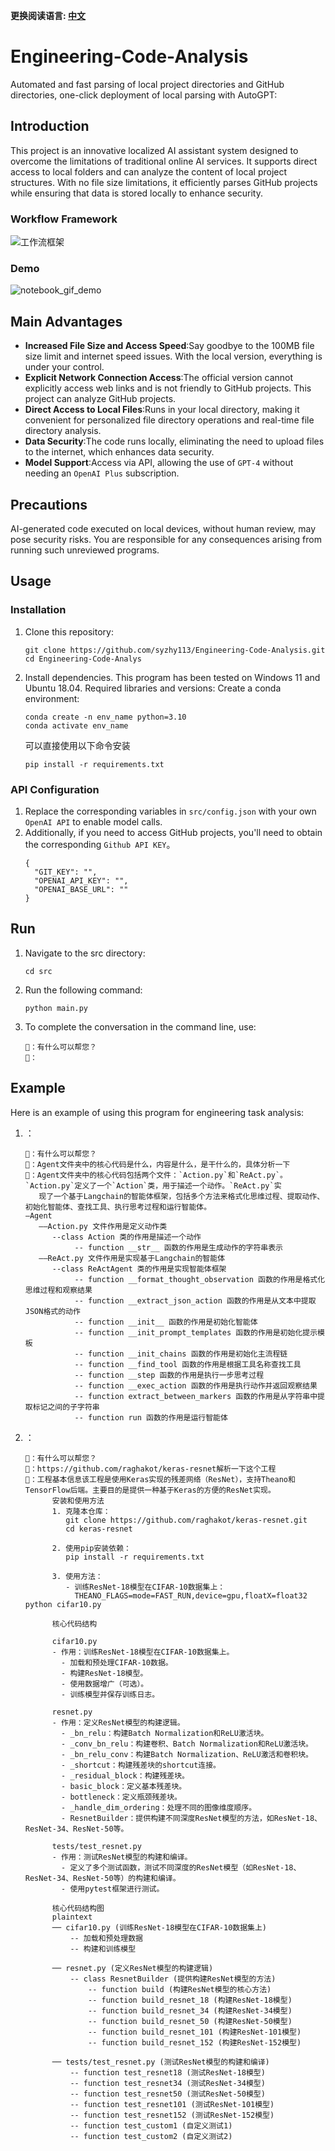 **更换阅读语言: [中文](README_CN.md)**

# Engineering-Code-Analysis
Automated and fast parsing of local project directories and GitHub directories, one-click deployment of local parsing with AutoGPT:

## Introduction

This project is an innovative localized AI assistant system designed to overcome the limitations of traditional online AI services. It supports direct access to local folders and can analyze the content of local project structures. With no file size limitations, it efficiently parses GitHub projects while ensuring that data is stored locally to enhance security.

### Workflow Framework
![工作流框架](image/image.png)

### Demo
![notebook_gif_demo](image/1.gif)

## Main Advantages

- **Increased File Size and Access Speed**:Say goodbye to the 100MB file size limit and internet speed issues. With the local version, everything is under your control.
- **Explicit Network Connection Access**:The official version cannot explicitly access web links and is not friendly to GitHub projects. This project can analyze GitHub projects.
- **Direct Access to Local Files**:Runs in your local directory, making it convenient for personalized file directory operations and real-time file directory analysis.
-  **Data Security**:The code runs locally, eliminating the need to upload files to the internet, which enhances data security.
-  **Model Support**:Access via API, allowing the use of ```GPT-4``` without needing an ```OpenAI Plus``` subscription.

## Precautions
AI-generated code executed on local devices, without human review, may pose security risks. You are responsible for any consequences arising from running such unreviewed programs.

## Usage

### Installation

1. Clone this repository:
   ```shell
   git clone https://github.com/syzhy113/Engineering-Code-Analysis.git
   cd Engineering-Code-Analys
   ```

2. Install dependencies. This program has been tested on Windows 11 and Ubuntu 18.04. Required libraries and versions:
   Create a conda environment:
      ```shell
   conda create -n env_name python=3.10
   conda activate env_name
   ```
   可以直接使用以下命令安装
   ```shell
   pip install -r requirements.txt
   ```

### API Configuration
1. Replace the corresponding variables in ```src/config.json``` with your own ```OpenAI API``` to enable model calls.<br>
2. Additionally, if you need to access GitHub projects, you'll need to obtain the corresponding ```Github API KEY```。
   ```shell
   {
     "GIT_KEY": "",
     "OPENAI_API_KEY": "",
     "OPENAI_BASE_URL": ""
   }
   ```

## Run

1. Navigate to the src directory:
   ```shell
   cd src
   ```

2. Run the following command:
   ```shell
   python main.py
   ```

3. To complete the conversation in the command line, use:
   ```shell
   🤖：有什么可以帮您？
   👨：
   ```


## Example

Here is an example of using this program for engineering task analysis:

1. ：
   ```shell
   🤖：有什么可以帮您？
   👨：Agent文件夹中的核心代码是什么，内容是什么，是干什么的，具体分析一下
   🤖：Agent文件夹中的核心代码包括两个文件：`Action.py`和`ReAct.py`。`Action.py`定义了一个`Action`类，用于描述一个动作。`ReAct.py`实
      现了一个基于Langchain的智能体框架，包括多个方法来格式化思维过程、提取动作、初始化智能体、查找工具、执行思考过程和运行智能体。
   —Agent
      ——Action.py 文件作用是定义动作类
         --class Action 类的作用是描述一个动作
              -- function __str__ 函数的作用是生成动作的字符串表示
      ——ReAct.py 文件作用是实现基于Langchain的智能体
         --class ReActAgent 类的作用是实现智能体框架
              -- function __format_thought_observation 函数的作用是格式化思维过程和观察结果
              -- function __extract_json_action 函数的作用是从文本中提取JSON格式的动作
              -- function __init__ 函数的作用是初始化智能体
              -- function __init_prompt_templates 函数的作用是初始化提示模板
              -- function __init_chains 函数的作用是初始化主流程链
              -- function __find_tool 函数的作用是根据工具名称查找工具
              -- function __step 函数的作用是执行一步思考过程
              -- function __exec_action 函数的作用是执行动作并返回观察结果
              -- function extract_between_markers 函数的作用是从字符串中提取标记之间的子字符串
              -- function run 函数的作用是运行智能体
      ```
2. ：
   ```shell
   🤖：有什么可以帮您？
   👨：https://github.com/raghakot/keras-resnet解析一下这个工程
   🤖：工程基本信息该工程是使用Keras实现的残差网络（ResNet），支持Theano和TensorFlow后端。主要目的是提供一种基于Keras的方便的ResNet实现。
         安装和使用方法
         1. 克隆本仓库：
            git clone https://github.com/raghakot/keras-resnet.git
            cd keras-resnet
         
         2. 使用pip安装依赖：
            pip install -r requirements.txt
         
         3. 使用方法：
            - 训练ResNet-18模型在CIFAR-10数据集上：
              THEANO_FLAGS=mode=FAST_RUN,device=gpu,floatX=float32 python cifar10.py
         
         核心代码结构
         
         cifar10.py
         - 作用：训练ResNet-18模型在CIFAR-10数据集上。
           - 加载和预处理CIFAR-10数据。
           - 构建ResNet-18模型。
           - 使用数据增广（可选）。
           - 训练模型并保存训练日志。
         
         resnet.py
         - 作用：定义ResNet模型的构建逻辑。
           - _bn_relu：构建Batch Normalization和ReLU激活块。
           - _conv_bn_relu：构建卷积、Batch Normalization和ReLU激活块。
           - _bn_relu_conv：构建Batch Normalization、ReLU激活和卷积块。
           - _shortcut：构建残差块的shortcut连接。
           - _residual_block：构建残差块。
           - basic_block：定义基本残差块。
           - bottleneck：定义瓶颈残差块。
           - _handle_dim_ordering：处理不同的图像维度顺序。
           - ResnetBuilder：提供构建不同深度ResNet模型的方法，如ResNet-18、ResNet-34、ResNet-50等。
         
         tests/test_resnet.py
         - 作用：测试ResNet模型的构建和编译。
           - 定义了多个测试函数，测试不同深度的ResNet模型（如ResNet-18、ResNet-34、ResNet-50等）的构建和编译。
           - 使用pytest框架进行测试。
         
         核心代码结构图
         plaintext
         ── cifar10.py (训练ResNet-18模型在CIFAR-10数据集上)
             -- 加载和预处理数据
             -- 构建和训练模型
         
         ── resnet.py (定义ResNet模型的构建逻辑)
             -- class ResnetBuilder (提供构建ResNet模型的方法)
                 -- function build (构建ResNet模型的核心方法)
                 -- function build_resnet_18 (构建ResNet-18模型)
                 -- function build_resnet_34 (构建ResNet-34模型)
                 -- function build_resnet_50 (构建ResNet-50模型)
                 -- function build_resnet_101 (构建ResNet-101模型)
                 -- function build_resnet_152 (构建ResNet-152模型)
         
         ── tests/test_resnet.py (测试ResNet模型的构建和编译)
             -- function test_resnet18 (测试ResNet-18模型)
             -- function test_resnet34 (测试ResNet-34模型)
             -- function test_resnet50 (测试ResNet-50模型)
             -- function test_resnet101 (测试ResNet-101模型)
             -- function test_resnet152 (测试ResNet-152模型)
             -- function test_custom1 (自定义测试1)
             -- function test_custom2 (自定义测试2)
```



